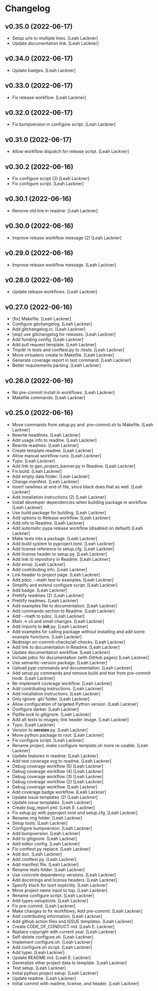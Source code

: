Changelog
=========


v0.35.0 (2022-06-17)
--------------------
- Setup urls to multiple lines. [Leah Lackner]
- Update documentation link. [Leah Lackner]


v0.34.0 (2022-06-17)
--------------------
- Update badges. [Leah Lackner]


v0.33.0 (2022-06-17)
--------------------
- Fix release workflow. [Leah Lackner]


v0.32.0 (2022-06-17)
--------------------
- Fix bumpversion in configure script. [Leah Lackner]


v0.31.0 (2022-06-17)
--------------------
- Allow workflow dispatch for release script. [Leah Lackner]


v0.30.2 (2022-06-16)
--------------------
- Fix configure script (2) [Leah Lackner]
- Fix configure script. [Leah Lackner]


v0.30.1 (2022-06-16)
--------------------
- Remove old line in readme. [Leah Lackner]


v0.30.0 (2022-06-16)
--------------------
- Improve release workflow message (2) [Leah Lackner]


v0.29.0 (2022-06-16)
--------------------
- Improve release workflow message. [Leah Lackner]


v0.28.0 (2022-06-16)
--------------------
- Update release workflows. [Leah Lackner]


v0.27.0 (2022-06-16)
--------------------
- [fix] Makefile. [Leah Lackner]
- Configure gitchangelog. [Leah Lackner]
- Add gitchangelog.rc. [Leah Lackner]
- [wip] use gitchangelog for releases. [Leah Lackner]
- Add funding config. [Leah Lackner]
- Add pull request template. [Leah Lackner]
- Tmpdir in tests and conftest.py to /tests. [Leah Lackner]
- Move virtualenv create to Makefile. [Leah Lackner]
- Generate coverage report in test command. [Leah Lackner]
- Better requirements parsing. [Leah Lackner]


v0.26.0 (2022-06-16)
--------------------
- No pre-commit install in workflows. [Leah Lackner]
- Makefile commands. [Leah Lackner]


v0.25.0 (2022-06-16)
--------------------
- Move commands from setup.py and .pre-commit.sh to Makefile. [Leah
  Lackner]
- Rewrite headlines. [Leah Lackner]
- Add usage info to readme. [Leah Lackner]
- Rewrite readmes. [Leah Lackner]
- Create template readme. [Leah Lackner]
- Allow manual workflow runs. [Leah Lackner]
- Typo. [Leah Lackner]
- Add link to gen_project_banner.py in Readme. [Leah Lackner]
- Fix build. [Leah Lackner]
- Add empty data folder. [Leah Lackner]
- Change manifest. [Leah Lackner]
- Insert newlines at end of file, since black does that as well. [Leah
  Lackner]
- Add installation instructions (2) [Leah Lackner]
- Install developer dependencies when building package in workflow.
  [Leah Lackner]
- Use build package for building. [Leah Lackner]
- Add options to Release workflow. [Leah Lackner]
- Add info to Readme. [Leah Lackner]
- Add automatic pypa release workflow (disabled on default) [Leah
  Lackner]
- Make tests into a package. [Leah Lackner]
- Add build system to pyproject.toml. [Leah Lackner]
- Add license reference to setup.cfg. [Leah Lackner]
- Add license header to setup.py. [Leah Lackner]
- Add link to repository in Readme. [Leah Lackner]
- Add emoji. [Leah Lackner]
- Add contributing info. [Leah Lackner]
- Link header to project page. [Leah Lackner]
- Add pdoc --math test to examples. [Leah Lackner]
- Simplify and extend configure script. [Leah Lackner]
- Add badge. [Leah Lackner]
- Prettify readmes (2) [Leah Lackner]
- Prettify readmes. [Leah Lackner]
- Add examples file to documentation. [Leah Lackner]
- Add commands section to Readme. [Leah Lackner]
- Add --math to pdoc. [Leah Lackner]
- Main -> cli and small changes. [Leah Lackner]
- Add imports to __init__.py. [Leah Lackner]
- Add examples for calling package without installing and add some
  example functions. [Leah Lackner]
- Redesign on-commit-checks/all-checks. [Leah Lackner]
- Add link to documentation in Readme. [Leah Lackner]
- Update documentation workflow. [Leah Lackner]
- Include pdoc for documentation (with GitHub pages) [Leah Lackner]
- Use semantic-version package. [Leah Lackner]
- Upload pypi commands and documentation. [Leah Lackner]
- Add setup.py commands and remove build and test from pre-commit hook.
  [Leah Lackner]
- Re-implement coverage workflow. [Leah Lackner]
- Add contributing instructions. [Leah Lackner]
- Add installation instructions. [Leah Lackner]
- Only ignore .git/ folder. [Leah Lackner]
- Allow configuration of targeted Python version. [Leah Lackner]
- Configure darker. [Leah Lackner]
- Pipfile.lock to gitignore. [Leah Lackner]
- Add alt texts to images; link header image. [Leah Lackner]
- Typo. [Leah Lackner]
- Version to __version__.py. [Leah Lackner]
- Move python package to root. [Leah Lackner]
- Fix configure script. [Leah Lackner]
- Rename project; make configure-template.sh more re-usable. [Leah
  Lackner]
- Update features in readme. [Leah Lackner]
- Add test coverage svg to readme. [Leah Lackner]
- Debug coverage workflow (5) [Leah Lackner]
- Debug coverage workflow (4) [Leah Lackner]
- Debug coverage workflow (3) [Leah Lackner]
- Debug coverage workflow (2) [Leah Lackner]
- Debug coverage workflow. [Leah Lackner]
- Add coverage badge workflow. [Leah Lackner]
- Update issue templates (2) [Leah Lackner]
- Update issue templates. [Leah Lackner]
- Create bug_report.yml. [Leah E. Lackner]
- Fix setup.py with pyproject.toml and setup.cfg. [Leah Lackner]
- Rename img folder. [Leah Lackner]
- Setup tools. [Leah Lackner]
- Configure bumpversion. [Leah Lackner]
- Add bumpversion. [Leah Lackner]
- Add to gitignore. [Leah Lackner]
- Add editor config. [Leah Lackner]
- Fix conftest.py replace. [Leah Lackner]
- Add doc. [Leah Lackner]
- Add conftest.py. [Leah Lackner]
- Add manifest file. [Leah Lackner]
- Rename tests folder. [Leah Lackner]
- Use concrete dependency versions. [Leah Lackner]
- Add docstrings and license headers. [Leah Lackner]
- Specify black for isort explicitly. [Leah Lackner]
- Move project name input to top. [Leah Lackner]
- Rename configure script. [Leah Lackner]
- Add types-setuptools. [Leah Lackner]
- Fix pre-commit. [Leah Lackner]
- Make changes to fix workflows; Add pre-commit. [Leah Lackner]
- Add contributing information. [Leah Lackner]
- Add github action files and ISSUE templates. [Leah Lackner]
- Create CODE_OF_CONDUCT.md. [Leah E. Lackner]
- Replace copyright with current year. [Leah Lackner]
- Self-delete configure.sh. [Leah Lackner]
- Implement configure.sh. [Leah Lackner]
- Add configure.sh script. [Leah Lackner]
- Add typer. [Leah Lackner]
- Update README.md. [Leah E. Lackner]
- Generalize other project data to template. [Leah Lackner]
- Test setup. [Leah Lackner]
- Initial python project setup. [Leah Lackner]
- Update readme. [Leah Lackner]
- Initial commit with readme, license, and header. [Leah Lackner]


